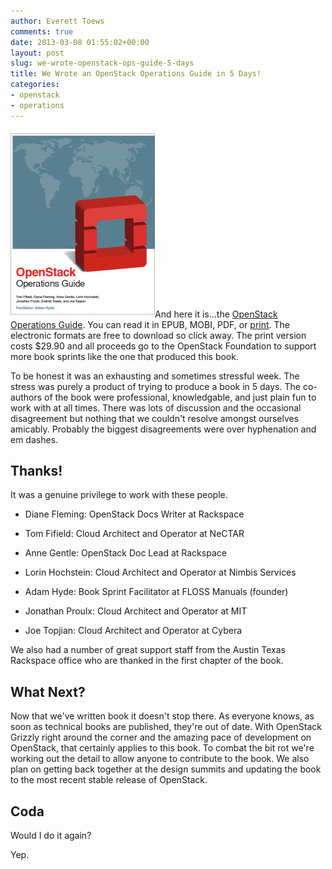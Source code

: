 ```yaml
---
author: Everett Toews
comments: true
date: 2013-03-08 01:55:02+00:00
layout: post
slug: we-wrote-openstack-ops-guide-5-days
title: We Wrote an OpenStack Operations Guide in 5 Days!
categories:
- openstack
- operations
---
```


[![OpenStack Operations Guide](/img/posts/openstackopsguide-231x3001.jpg)](/img/posts/openstackopsguide-231x3001.jpg)And here it is...the [OpenStack Operations Guide](http://docs.openstack.org/ops/). You can read it in EPUB, MOBI, PDF, or [print](http://www.lulu.com/content/paperback-book/openstack-operations-guide/13692962). The electronic formats are free to download so click away. The print version costs $29.90 and all proceeds go to the OpenStack Foundation to support more book sprints like the one that produced this book.

To be honest it was an exhausting and sometimes stressful week. The stress was purely a product of trying to produce a book in 5 days. The co-authors of the book were professional, knowledgable, and just plain fun to work with at all times. There was lots of discussion and the occasional disagreement but nothing that we couldn't resolve amongst ourselves amicably. Probably the biggest disagreements were over hyphenation and em dashes.


## Thanks!


It was a genuine privilege to work with these people.




  * Diane Fleming: OpenStack Docs Writer at Rackspace


  * Tom Fifield: Cloud Architect and Operator at NeCTAR


  * Anne Gentle: OpenStack Doc Lead at Rackspace


  * Lorin Hochstein: Cloud Architect and Operator at Nimbis Services


  * Adam Hyde: Book Sprint Facilitator at FLOSS Manuals (founder)


  * Jonathan Proulx: Cloud Architect and Operator at MIT


  * Joe Topjian: Cloud Architect and Operator at Cybera


We also had a number of great support staff from the Austin Texas Rackspace office who are thanked in the first chapter of the book.


## What Next?


Now that we've written book it doesn't stop there. As everyone knows, as soon as technical books are published, they're out of date. With OpenStack Grizzly right around the corner and the amazing pace of development on OpenStack, that certainly applies to this book. To combat the bit rot we're working out the detail to allow anyone to contribute to the book. We also plan on getting back together at the design summits and updating the book to the most recent stable release of OpenStack.


## Coda


Would I do it again?

Yep.
